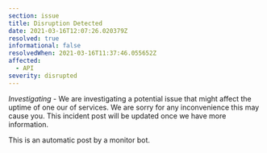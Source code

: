 ```yaml
---
section: issue
title: Disruption Detected
date: 2021-03-16T12:07:26.020379Z
resolved: true
informational: false
resolvedWhen: 2021-03-16T11:37:46.055652Z
affected:
  - API
severity: disrupted
---
```

*Investigating* - We are investigating a potential issue that might affect the uptime of one our of services. We are sorry for any inconvenience this may cause you. This incident post will be updated once we have more information.

This is an automatic post by a monitor bot.
        